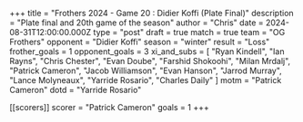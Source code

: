 +++
title = "Frothers 2024 - Game 20 : Didier Koffi (Plate Final)"
description = "Plate final and 20th game of the season"
author = "Chris"
date = 2024-08-31T12:00:00.000Z
type = "post"
draft = true
match = true
team = "OG Frothers"
opponent = "Didier Koffi"
season = "winter"
result = "Loss"
frother_goals = 1
opponent_goals = 3
xi_and_subs = [
  "Ryan Kindell",
  "Ian Rayns",
  "Chris Chester",
  "Evan Doube",
  "Farshid Shokoohi",
  "Milan Mrdalj",
  "Patrick Cameron",
  "Jacob Williamson",
  "Evan Hanson",
  "Jarrod Murray",
  "Lance Molyneaux",
  "Yarride Rosario",
  "Charles Daily"
]
motm = "Patrick Cameron"
dotd = "Yarride Rosario"

[[scorers]]
scorer = "Patrick Cameron"
goals = 1
+++

